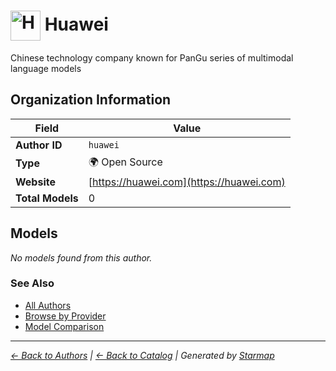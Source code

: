 # <img src="https://raw.githubusercontent.com/agentstation/starmap/master/internal/embedded/logos/huawei.svg" alt="Huawei logo" width="48" height="48" style="vertical-align: middle;"> Huawei
  
  
  
Chinese technology company known for PanGu series of multimodal language models
  
  
## Organization Information
  
| Field | Value |
|---------|---------|
| **Author ID** | `huawei` |
| **Type** | 🌍 Open Source |
| **Website** | [https://huawei.com](https://huawei.com) |
| **Total Models** | 0 |

  
## Models
  
*No models found from this author.*
  
### See Also
  
- [All Authors](../)
- [Browse by Provider](../../providers/)
- [Model Comparison](../../models/)
  
---
*_[← Back to Authors](../) | [← Back to Catalog](../../) | Generated by [Starmap](https://github.com/agentstation/starmap)_*